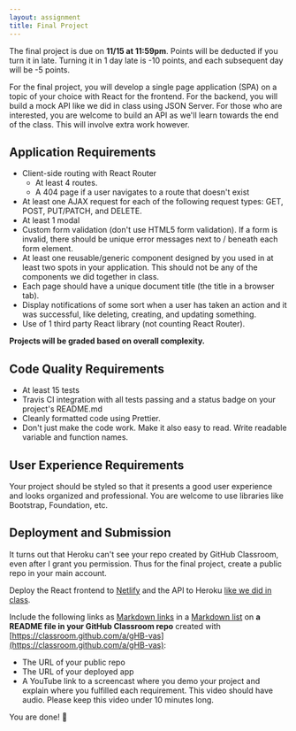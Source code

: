 ```yaml
---
layout: assignment
title: Final Project
---
```


The final project is due on **11/15 at 11:59pm**. Points will be deducted if you turn it in late. Turning it in 1 day late is -10 points, and each subsequent day will be -5 points.

For the final project, you will develop a single page application (SPA) on a topic of your choice with React for the frontend. For the backend, you will build a mock API like we did in class using JSON Server. For those who are interested, you are welcome to build an API as we'll learn towards the end of the class. This will involve extra work however.

## Application Requirements

- Client-side routing with React Router
  - At least 4 routes.
  - A 404 page if a user navigates to a route that doesn't exist
- At least one AJAX request for each of the following request types: GET, POST, PUT/PATCH, and DELETE.
- At least 1 modal
- Custom form validation (don't use HTML5 form validation). If a form is invalid, there should be unique error messages next to / beneath each form element.
- At least one reusable/generic component designed by you used in at least two spots in your application. This should not be any of the components we did together in class.
- Each page should have a unique document title (the title in a browser tab).
- Display notifications of some sort when a user has taken an action and it was successful, like deleting, creating, and updating something.
- Use of 1 third party React library (not counting React Router).

**Projects will be graded based on overall complexity.**

## Code Quality Requirements

- At least 15 tests
- Travis CI integration with all tests passing and a status badge on your project's README.md
- Cleanly formatted code using Prettier.
- Don't just make the code work. Make it also easy to read. Write readable variable and function names.

## User Experience Requirements

Your project should be styled so that it presents a good user experience and looks organized and professional. You are welcome to use libraries like Bootstrap, Foundation, etc.

## Deployment and Submission

It turns out that Heroku can't see your repo created by GitHub Classroom, even after I grant you permission. Thus for the final project, create a public repo in your main account.

Deploy the React frontend to [Netlify](https://www.netlify.com/) and the API to Heroku [like we did in class](https://github.com/ITP-404-Fall-2020-Demos/week6/pull/9/files).

Include the following links as [Markdown links](https://www.markdownguide.org/basic-syntax/#links) in a [Markdown list](https://www.markdownguide.org/basic-syntax/#unordered-lists) on **a README file in your GitHub Classroom repo** created with [https://classroom.github.com/a/gHB-vas](https://classroom.github.com/a/gHB-vas):

- The URL of your public repo
- The URL of your deployed app
- A YouTube link to a screencast where you demo your project and explain where you fulfilled each requirement. This video should have audio. Please keep this video under 10 minutes long.

You are done! 👏
